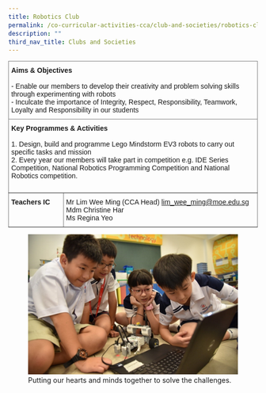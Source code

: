 ```yaml
---
title: Robotics Club
permalink: /co-curricular-activities-cca/club-and-societies/robotics-club/
description: ""
third_nav_title: Clubs and Societies
---
```



<style type="text/css">
.tg  {border-collapse:collapse;border-spacing:0;}
.tg td{border-color:black;border-style:solid;border-width:1px;font-family:Arial, sans-serif;font-size:14px;
  overflow:hidden;padding:10px 5px;word-break:normal;}
.tg th{border-color:black;border-style:solid;border-width:1px;font-family:Arial, sans-serif;font-size:14px;
  font-weight:normal;overflow:hidden;padding:10px 5px;word-break:normal;}
.tg .tg-0pky{border-color:inherit;text-align:left;vertical-align:top}
</style>
<table class="tg">
<thead>
  <tr>
    <th class="tg-0pky" colspan="2"><span style="font-weight:bold">Aims &amp; Objectives</span><br><br>- Enable our members to develop their creativity and problem solving skills through experimenting with robots<br>- Inculcate the importance of Integrity, Respect, Responsibility, Teamwork, Loyalty and Responsibility in our students</th>
  </tr>
</thead>
<tbody>
  <tr>
    <td class="tg-0pky" colspan="2"><span style="font-weight:bold">Key Programmes &amp; Activities</span><br><br>1. Design, build and programme Lego Mindstorm EV3 robots to carry out specific tasks and mission<br>2. Every year our members will take part in competition e.g. IDE Series Competition, National Robotics Programming Competition and National Robotics competition.<br><br></td>
  </tr>
  <tr>
    <td class="tg-0pky"><span style="font-weight:bold">Teachers IC</span></td>
    <td class="tg-0pky"><span style="font-weight:400">Mr Lim Wee Ming (CCA Head)  </span><a href="mailto:lim_wee_ming@moe.edu.sg" target="_blank" rel="noopener noreferrer">lim_wee_ming@moe.edu.sg</a><br>Mdm Christine Har<br><span style="font-weight:400">Ms </span>Regina Yeo</td>
  </tr>
</tbody>
</table>


<figure>
<img src="/images/Students%20solve%20challenges%20together.jpg">
<figcaption>Putting our hearts and minds together to solve the challenges.</figcaption>
</figure>

